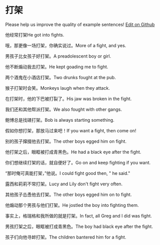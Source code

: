 # 打架

Please help us improve the quality of example sentences! [Edit on Github](https://github.com/jiyushe/jiyu-example-sentence-source/blob/main/chinese/dajia.md)

<p><span class="chinese">他经常打架</span><span class="english">He got into fights.</span></p>

<p><span class="chinese">哦，那更像一场打架，你确实说过。</span><span class="english">More of a fight, and yes.</span></p>

<p><span class="chinese">男孩子比女孩子好打架。</span><span class="english">A preadolescent boy or girl.</span></p>

<p><span class="chinese">他不断煽动我去打架。</span><span class="english">He kept goading me to fight.</span></p>

<p><span class="chinese">两个酒鬼在小酒店打架。</span><span class="english">Two drunks fought at the pub.</span></p>

<p><span class="chinese">猴子打架时会笑。</span><span class="english">Monkeys laugh when they attack.</span></p>

<p><span class="chinese">在打架时，他的下巴被打裂了。</span><span class="english">His jaw was broken in the fight.</span></p>

<p><span class="chinese">我们还和其他帮派打架。</span><span class="english">We also fought with other gangs.</span></p>

<p><span class="chinese">鲍博总是找碴打架。</span><span class="english">Bob is always starting something.</span></p>

<p><span class="chinese">假如你想打架，那放马过来吧！</span><span class="english">If you want a fight, then come on!</span></p>

<p><span class="chinese">别的孩子撺掇他去打架。</span><span class="english">The other boys egged him on fight.</span></p>

<p><span class="chinese">他打架之后，眼眶被打成青黑色。</span><span class="english">He had a black eye after the fight.</span></p>

<p><span class="chinese">你们想继续打架的话，就自便好了。</span><span class="english">Go on and keep fighting if you want.</span></p>

<p><span class="chinese">“那时俺可真能打架，”他说。</span><span class="english">I could fight good then, " he said."</span></p>

<p><span class="chinese">露西和莉莉不常打架。</span><span class="english">Lucy and Lily don't fight very often.</span></p>

<p><span class="chinese">其他孩子怂恿他去打架。</span><span class="english">The other boys egged him on to fight.</span></p>

<p><span class="chinese">他煽动那个男孩与他们打架。</span><span class="english">He jostled the boy into fighting them.</span></p>

<p><span class="chinese">事实上，格瑞格和我所做的就是打架。</span><span class="english">In fact, all Greg and I did was fight.</span></p>

<p><span class="chinese">男孩打架之后，眼眶被打成青黑色。</span><span class="english">The boy had black eye after the fight.</span></p>

<p><span class="chinese">孩子们向他寻衅打架。</span><span class="english">The children bantered him for a fight.</span></p>

